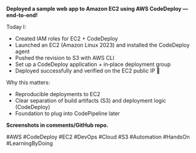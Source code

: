 **Deployed a sample web app to Amazon EC2 using AWS CodeDeploy — end‑to‑end!**

Today I:
- Created IAM roles for EC2 + CodeDeploy
- Launched an EC2 (Amazon Linux 2023) and installed the CodeDeploy agent
- Pushed the revision to S3 with AWS CLI
- Set up a CodeDeploy application + in‑place deployment group
- Deployed successfully and verified on the EC2 public IP 🎯

Why this matters:
- Reproducible deployments to EC2
- Clear separation of build artifacts (S3) and deployment logic (CodeDeploy)
- Foundation to plug into CodePipeline later

**Screenshots in comments/GitHub repo.**

#AWS #CodeDeploy #EC2 #DevOps #Cloud #S3 #Automation #HandsOn #LearningByDoing
